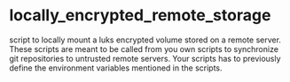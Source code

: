 locally_encrypted_remote_storage
================================

script to locally mount a luks encrypted volume stored on a remote server.
These scripts are meant to be called from you own scripts to synchronize git repositories
to untrusted remote servers. Your scripts has to previously define the environment variables mentioned in the scripts.
